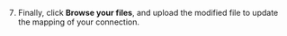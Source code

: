 7. Finally, click **Browse your files**, and upload the modified file to update the mapping of your connection.

